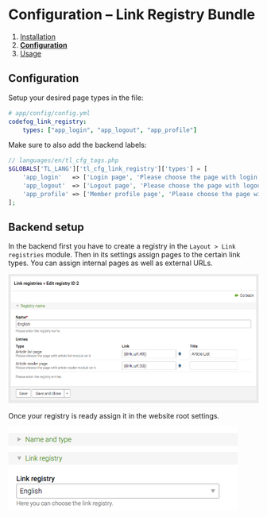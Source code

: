 # Configuration – Link Registry Bundle

1. [Installation](01-installation.md)
2. [**Configuration**](02-config.md)
3. [Usage](03-usage.md)


## Configuration

Setup your desired page types in the file:

```yaml
# app/config/config.yml
codefog_link_registry:
    types: ["app_login", "app_logout", "app_profile"]
```

Make sure to also add the backend labels:
 
```php
// languages/en/tl_cfg_tags.php
$GLOBALS['TL_LANG']['tl_cfg_link_registry']['types'] = [
    'app_login'   => ['Login page', 'Please choose the page with login module on it.'],
    'app_logout'  => ['Logout page', 'Please choose the page with logout module on it.'],
    'app_profile' => ['Member profile page', 'Please choose the page with member profile module on it.'],
];
```


## Backend setup

In the backend first you have to create a registry in the ```Layout > Link registries``` module. Then in its settings
assign pages to the certain link types. You can assign internal pages as well as external URLs.

![](images/backend-registry.png)

Once your registry is ready assign it in the website root settings.

![](images/backend-page.png)

